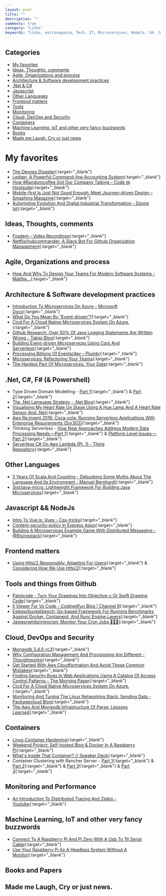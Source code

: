 ```yaml
---
layout: post
title: ""
description: ""
comments: true
category: "Links"
keywords: "Links, extravaganza, Tech, IT, Microservices, NodeJs, C#, Javascript, Solution architecture"
---
```


## Categories ##
* [My favorites](#favorites)
* [Ideas, Thoughts, comments](#ideas)
* [Agile, Organizations and process](#agile)
* [Architecture & Software development practices](#development)
* [.Net & C#](#net)
* [Javascript](#javascript)
* [Other Languages](#polygloting)
* [Frontend matters](#web)
* [Tools](#tools)
* [Monitoring](#monitoring)
* [Cloud, DevOps and Security](#devops)
* [Containers](#containers)
* [Machine Learning, IoT and other very fancy buzzwords](#iot)
* [Books](#books)
* [Made me Laugh, Cry or just news](#news)

# My favorites<a name="favorites"></a> #
* [The Devops Disaster](http://www.slideshare.net/BertJanSchrijver/jfokus-2017-the-devops-disaster){:target="_blank"}
* [Ledger, A Powerful Command-line Accounting System](http://ledger-cli.org/){:target="_blank"}
* [How #Randomcoffee Got Our Company Talking – Code @ Hootsuite](http://code.hootsuite.com/randomcoffee/){:target="_blank"}
* [Mobile-first Is Just Not Good Enough: Meet Journey-driven Design – Smashing Magazine](https://www.smashingmagazine.com/2017/02/mobile-first-is-just-not-good-enough-meet-journey-driven-design/){:target="_blank"}
* [Automotive Evolution And Digital Industrial Transformation - Dzone Iot](https://dzone.com/articles/automotive-evolution-and-digital-industrial-transformation){:target="_blank"}

## Ideas, Thoughts, comments <a name="ideas"></a> ##
* [Fosdem - Video Recordings](http://video.fosdem.org/2017/){:target="_blank"}
* [Netflix/hubcommander: A Slack Bot For Github Organization Management](https://github.com/Netflix/hubcommander){:target="_blank"}

## Agile, Organizations and process<a name="agile"></a> ##
* [How And Why To Design Your Teams For Modern Software Systems - Matthe…](http://www.slideshare.net/SkeltonThatcher/how-and-why-to-design-your-teams-for-modern-software-systems-matthew-skelton-devopscon-munich-2016){:target="_blank"}

## Architecture & Software development practices <a name="development"></a> ##
* [Introduction To Microservices On Azure - Microsoft Docs](https://docs.microsoft.com/en-us/azure/service-fabric/service-fabric-overview-microservices){:target="_blank"}
* [What Do You Mean By “Event-driven”?](https://martinfowler.com/articles/201701-event-driven.html){:target="_blank"}
* [Cicd For A Cloud Native Microservices System On Azure.](http://labs.sogeti.com/cicd-for-a-cloud-native-microservices-system-on-azure/){:target="_blank"}
* [Github Research: Over 50% Of Java Logging Statements Are Written Wrong - Takipi Blog](http://blog.takipi.com/github-research-over-50-of-java-logging-statements-are-written-wrong/){:target="_blank"}
* [Building Event-driven Microservices Using Cqrs And Serverless](http://www.kennybastani.com/2017/01/building-event-driven-microservices.html){:target="_blank"}
* [Processing Billions Of Events/day – Plumbr](https://plumbr.eu/blog/programming/processing-billions-of-eventsday){:target="_blank"}
* [Microservices: Refactoring Your Teams](https://articles.microservices.com/microservices-refactoring-your-teams-5a949d64db2#.8hcdwwdan){:target="_blank"}
* [The Hardest Part Of Microservices: Your Data](http://www.slideshare.net/ceposta/the-hardest-part-of-microservices-your-data){:target="_blank"}

## **.Net, C#, F# (& Powershell)**  <a name="net"></a> ##
* Type Driven Domain Modelling - [Part 1](http://lucasmreis.github.io/blog/type-driven-domain-modelling-part-1/){:target="_blank"} & [Part 2](http://lucasmreis.github.io/blog/type-driven-domain-modelling-part-2/){:target="_blank"}
* [The .Net Language Strategy - .Net Blog](https://blogs.msdn.microsoft.com/dotnet/2017/02/01/the-net-language-strategy/){:target="_blank"}
* [Visualising My Heart Rate On Stage Using A Hue Lamp And A Heart Rate Sensor And .Net](http://danielwertheim.se/visualising-my-heart-rate-on-stage-using-a-hue-lamp-and-a-heart-rate-sensor-and-net/){:target="_blank"}
* [Aws Re:invent 2016: Coca-cola: Running Serverless Applications With Enterprise Requirements (Svr303)](https://www.youtube.com/watch?v=yErmil00DYs){:target="_blank"}
* Thinking Serverless - [How New Approaches Address Modern Data Processing Needs — Part 1](https://read.acloud.guru/thinking-serverless-how-new-approaches-address-modern-data-processing-needs-part-1-af6a158a3af1#.y5oc6ml75){:target="_blank"} & [Platform Level Issues — Part 2](https://read.acloud.guru/thinking-serverless-platform-level-issues-part-2-60762ab3d73e#.pp4fhp86n){:target="_blank"}
* [Serverless C# On Aws Lambda (Pt. 1) - Thing Repository](http://thingrepository.com/2017/02/05/Serverless-C-on-AWS-Lambda-pt-1/){:target="_blank"}

## Other Languages  <a name="polygloting"></a> ##
* [5 Years Of Scala And Counting - Debunking Some Myths About The Language And Its Environment - Manuel Bernhardt](http://manuel.bernhardt.io/2015/11/13/5-years-of-scala-and-counting-debunking-some-myths-about-the-language-and-its-environment/){:target="_blank"}
* [Sixt/java-micro: Lightweight Framework For Building Java Microservices](https://github.com/sixt/java-micro){:target="_blank"}

## Javascript && NodeJs <a name="javascript"></a><a name="nodejs"></a> ##
* [Intro To Vue.js: Vuex - Css-tricks](https://css-tricks.com/intro-to-vue-4-vuex/){:target="_blank"}
* [Content-security-policy In Express Apps](https://ponyfoo.com/articles/content-security-policy-in-express-apps){:target="_blank"}
* [Building A Microservices Example Game With Distributed Messaging - @Risingstack](https://community.risingstack.com/building-a-microservices-example-game-with-distributed-messaging/){:target="_blank"}

## Frontend matters <a name="web"></a> ## 
* [Using Http/2 Responsibly: Adapting For Users](http://alistapart.com/article/using-http-2-responsibly-adapting-for-users){:target="_blank"} & [Considering How We Use Http/2](http://alistapart.com/article/considering-how-we-use-http2){:target="_blank"}

## Tools and things from Github <a name="tools"></a> ##
* [Paintcode - Turn Your Drawings Into Objective-c Or Swift Drawing Code](https://www.paintcodeapp.com/){:target="_blank"}
* [Il Viewer For Vs Code - Coding4fun Blog | Channel 9](https://channel9.msdn.com/coding4fun/blog/IL-Viewer-for-VS-Code?WT.mc_id=DX_MVP4025064){:target="_blank"}
* [Estesp/bucketbench: Go-based Framework For Running Benchmarks Against Docker, Containerd, And Runc Engine Layers](https://github.com/estesp/bucketbench){:target="_blank"}
* [Jamesrwhite/minicron: Monitor Your Cron Jobs 👨🏻‍💻](https://github.com/jamesrwhite/minicron){:target="_blank"}

## Cloud, DevOps and Security<a name="devops"></a> ##
* [Mongodb 3.4.0-rc3](https://jepsen.io/analyses/mongodb-3-4-0-rc3){:target="_blank"}
* [Why Configuration Management And Provisioning Are Different - Thoughtworks](https://www.thoughtworks.com/insights/blog/why-configuration-management-and-provisioning-are-different){:target="_blank"}
* [Get Started With Aws Cloudformation And Avoid These Common Mistakes](https://read.acloud.guru/get-started-with-aws-cloudformation-and-avoid-these-common-mistakes-b68e7d7cd302#.51yinwmr9){:target="_blank"}
* [Finding Security Bugs In Web Applications Using A Catalog Of Access Control Patterns - The Morning Paper](https://blog.acolyer.org/2017/02/07/finding-security-bugs-in-web-applications-using-a-catalog-of-access-control-patterns/){:target="_blank"}
* [Cicd For A Cloud Native Microservices System On Azure.](http://labs.sogeti.com/cicd-for-a-cloud-native-microservices-system-on-azure/){:target="_blank"}
* [Monitoring And Tuning The Linux Networking Stack: Sending Data - Packagecloud Blog](https://blog.packagecloud.io/eng/2017/02/06/monitoring-tuning-linux-networking-stack-sending-data/){:target="_blank"}
* [The Aws And Mongodb Infrastructure Of Parse: Lessons Learned](https://medium.baqend.com/parse-is-gone-a-few-secrets-about-their-infrastructure-91b3ab2fcf71#.3dvip14dv){:target="_blank"}

## Containers <a name="containers"></a> ##
* [Linux Container Hardening](https://containerhardening.org/){:target="_blank"}
* [Weekend Project: Self-hosted Blog & Docker In A Raspberry Pi](http://blog.johncrisostomo.com/weekend-project-self-hosted-blog-with-docker-in-a-raspberry-pi/){:target="_blank"}
* [What's Inside That Container? // Speaker Deck](https://speakerdeck.com/garethr/whats-inside-that-container){:target="_blank"}
* Container Clustering with Rancher Server - [Part 1](https://skeltonthatcher.com/blog/container-clustering-rancher-local-server-installation-vagrant-host-nodes/){:target="_blank"} & [Part 2](https://skeltonthatcher.com/blog/single-node-resilience-rancher-server-aws/){:target="_blank"} & [Part 3](https://skeltonthatcher.com/blog/container-clustering-rancher-server-part-3-aws-efs-mounts-using-rancher-nfs/){:target="_blank"} & [Part 3](https://skeltonthatcher.com/blog/container-clustering-rancher-server-part-3-aws-efs-mounts-using-rancher-nfs/){:target="_blank"}

## Monitoring and Performance <a name="monitoring"></a> ##
* [An Introduction To Distributed Tracing And Zipkin - Youtube](https://www.youtube.com/watch?v=jkSm-652UPo){:target="_blank"}

## Machine Learning, IoT and other very fancy buzzwords <a name="iot"></a> ##
* [Connect To A Raspberry Pi And Pi Zero With A Usb To Ttl Serial Cable](https://www.thepolyglotdeveloper.com/2017/02/connect-raspberry-pi-pi-zero-usb-ttl-serial-cable/){:target="_blank"}
* [Use Your Raspberry Pi As A Headless System Without A Monitor](https://www.thepolyglotdeveloper.com/2016/02/use-your-raspberry-pi-as-a-headless-system-without-a-monitor/){:target="_blank"}

## Books and Papers<a name="books"></a> ##

## Made me Laugh, Cry or just news. <a name="news"></a> ##
